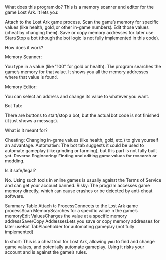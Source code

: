 What does this program do?
This is a memory scanner and editor for the game Lost Ark. It lets you:

Attach to the Lost Ark game process.
Scan the game’s memory for specific values (like health, gold, or other in-game numbers).
Edit those values (cheat by changing them).
Save or copy memory addresses for later use.
Start/Stop a bot (though the bot logic is not fully implemented in this code).


How does it work?

Memory Scanner:

You type in a value (like "100" for gold or health).
The program searches the game’s memory for that value.
It shows you all the memory addresses where that value is found.


Memory Editor:

You can select an address and change its value to whatever you want.


Bot Tab:

There are buttons to start/stop a bot, but the actual bot code is not finished (it just shows a message).




What is it meant for?

Cheating: Changing in-game values (like health, gold, etc.) to give yourself an advantage.
Automation: The bot tab suggests it could be used to automate gameplay (like grinding or farming), but this part is not fully built yet.
Reverse Engineering: Finding and editing game values for research or modding.


Is it safe/legal?

No. Using such tools in online games is usually against the Terms of Service and can get your account banned.
Risky: The program accesses game memory directly, which can cause crashes or be detected by anti-cheat software.


Summary Table
Attach to ProcessConnects to the Lost Ark game processScan MemorySearches for a specific value in the game’s memoryEdit ValuesChanges the value at a specific memory addressSave/Copy AddressesLets you save or copy memory addresses for later useBot TabPlaceholder for automating gameplay (not fully implemented)

In short: This is a cheat tool for Lost Ark, allowing you to find and change game values, and potentially automate gameplay. Using it risks your account and is against the game’s rules.
